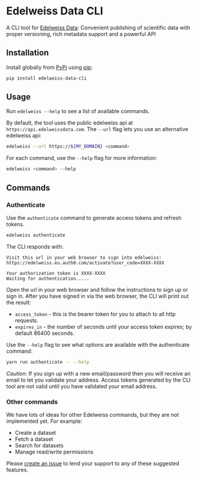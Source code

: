 # Edelweiss Data CLI

A CLI tool for [Edelweiss Data](https://edelweissdata.com):
Convenient publishing of scientific data with proper versioning, rich metadata support and a powerful API

## Installation

Install globally from [PyPi](https://pypi.org/project/edelweiss-data/) using [pip](https://pip.pypa.io/):

```bash
pip install edelweiss-data-cli

```

## Usage

Run `edelweiss --help` to see a list of available commands.

By default, the tool uses the public edelweiss api at `https://api.edelweissdata.com`.
The `--url` flag lets you use an alternative edelweiss api:

```bash
edelweiss --url https://${MY_DOMAIN} <command>
```

For each command, use the `--help` flag for more information:

```bash
edelweiss <command> --help
```

## Commands

### Authenticate

Use the `authenticate` command to generate access tokens and refresh tokens.

```bash
edelweiss authenticate
```

The CLI responds with:

```
Visit this url in your web browser to sign into edelweiss:
https://edelweiss.eu.auth0.com/activate?user_code=XXXX-XXXX

Your authorization token is XXXX-XXXX
Waiting for authentication.....
```

Open the url in your web browser and follow the instructions to sign up or sign in. After you have signed in via the web browser, the CLI will print out the result:

- `access_token` - this is the bearer token for you to attach to all http requests.
- `expires_in` - the number of seconds until your access token expires; by default 86400 seconds.


Use the `--help` flag to see what options are available with the authenticate command:

```bash
yarn run authenticate -- --help
```

*Caution*: If you sign up with a new email/password then you will receive an email to let you validate your address.  Access tokens generated by the CLI tool are not valid until you have validated your email address.

### Other commands

We have lots of ideas for other Edelweiss commands, but they are not implemented yet. For example:

- Create a dataset
- Fetch a dataset
- Search for datasets
- Manage read/write permissions

Please [create an issue](https://github.com/DouglasConnect/edelweiss-data-cli-python/issues) to lend your support to any of these suggested features.
